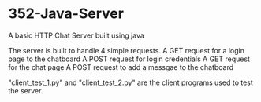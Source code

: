 # 352-Java-Server
A basic HTTP Chat Server built using java

The server is built to handle 4 simple requests.
A GET request for a login page to the chatboard
A POST request for login credentials
A GET request for the chat page 
A POST request to add a messgae to the chatboard

"client_test_1.py" and "client_test_2.py" are the client programs used to test the server.
